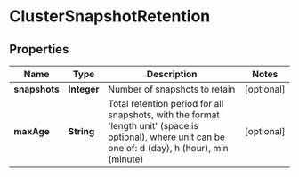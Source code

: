 # ClusterSnapshotRetention

## Properties
Name | Type | Description | Notes
------------ | ------------- | ------------- | -------------
**snapshots** | **Integer** | Number of snapshots to retain |  [optional]
**maxAge** | **String** | Total retention period for all snapshots, with the format &#x27;length unit&#x27; (space is optional), where unit can be one of: d (day), h (hour), min (minute) |  [optional]
